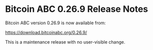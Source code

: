 # Bitcoin ABC 0.26.9 Release Notes

Bitcoin ABC version 0.26.9 is now available from:

  <https://download.bitcoinabc.org/0.26.9/>

This is a maintenance release with no user-visible change.

